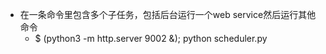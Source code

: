 - 在一条命令里包含多个子任务，包括后台运行一个web service然后运行其他命令
    - $ (python3 -m http.server 9002 &); python scheduler.py 

